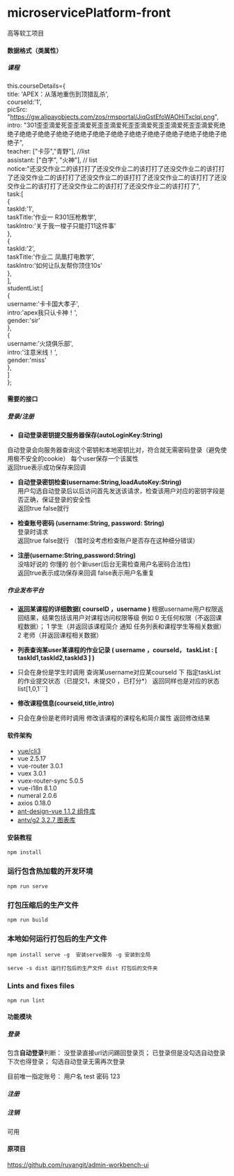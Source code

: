 # microservicePlatform-front
 高等软工项目

#### 数据格式（类属性）
##### 课程
this.courseDetails={  
				title: 'APEX：从落地重伤到顶猎乱杀',  
				courseId:'1',  
				picSrc: "https://gw.alipayobjects.com/zos/rmsportal/JiqGstEfoWAOHiTxclqi.png",  
				intro: "301歪歪滴爱死歪歪滴爱死歪歪滴爱死歪歪滴爱死歪歪滴爱死歪歪滴爱死绝绝子绝绝子绝绝子绝绝子绝绝子绝绝子绝绝子绝绝子绝绝子绝绝子绝绝子绝绝子绝绝子",  
				teacher: ["卡莎","青野"], //list   
				assistant: ["白字", "火神"],  // list   
				notice:"还没交作业二的该打打了还没交作业二的该打打了还没交作业二的该打打了还没交作业二的该打打了还没交作业二的该打打了还没交作业二的该打打了还没交作业二的该打打了还没交作业二的该打打了还没交作业二的该打打了",    
				task:[  
					{  
						taskId:'1',  
						taskTitle:'作业一 R301压枪教学',  
						taskIntro:'关于我一梭子只能打11这件事'  
					},  
					{  
						taskId:'2',  
						taskTitle:'作业二 凤凰打电教学',  
						taskIntro:'如何让队友帮你顶住10s'  
					},  
				],  
				studentList:[  
					{  
						username:'卡卡国大孝子',  
						intro:'apex我只认卡神！',  
						gender:'sir'  
					},  
					{  
						username:'火烧俱乐部',  
						intro:'注意米线！',  
						gender:'miss'  
					},  
				]  
			};  

#### 需要的接口
##### 登录/注册
- **自动登录密钥提交服务器保存(autoLoginKey:String)** 
 
自动登录会向服务器查询这个密钥和本地密钥比对，符合就无需密码登录（避免使用极不安全的cookie） 每个user保存一个该属性  
 返回true表示成功保存来回调

- **自动登录密钥检查(username:String,loadAutoKey:String)**  
用户勾选自动登录后以后访问首先发送该请求，检查该用户对应的密钥字段是否正确，保证登录的安全性  
返回true false就行

- **检查账号密码 (username:String, password: String)**  
登录时请求   
返回true false就行 （暂时没考虑检查账户是否存在这种细分错误）  

- **注册(username:String,password:String)**  
没啥好说的 你懂的 创个新user(后台无需检查用户名密码合法性)  
返回true表示成功保存来回调 false表示用户名重复  

##### 作业发布平台
- **返回某课程的详细数据( courseID ，username )**
根据username用户权限返回结果，结果包括该用户对课程访问权限等级
例如 0 无任何权限（不返回课程数据）； 1 学生（并返回该课程简介 通知 任务列表和课程学生等相关数据） 2 老师（并返回课程相关数据）

-  **列表查询某user某课程的作业记录 ( username ，courseId， taskList : [ taskId1,taskId2,taskId3 ]  )**
-  只会在身份是学生时调用
查询某username对应某courseId 下 指定taskList的作业提交状态（已提交1，未提交0 ，已打分*）
返回同样也是对应的状态list[1,0,1```]

- **修改课程信息(courseid,title,intro)**
- 只会在身份是老师时调用
修改该课程的课程名和简介属性 返回修改结果

#### 软件架构
* [vue/cli3](https://cli.vuejs.org)
* vue 2.5.17 
* vue-router 3.0.1
* vuex 3.0.1
* vuex-router-sync 5.0.5
* vue-i18n 8.1.0
* numeral 2.0.6
* axios 0.18.0
* [ant-design-vue 1.1.2 组件库](https://vuecomponent.github.io/ant-design-vue)
* [antv/g2 3.2.7 图表库](http://g2.alipay.com/)




#### 安装教程
```
npm install
```

### 运行包含热加载的开发环境
```
npm run serve
```

### 打包压缩后的生产文件
```
npm run build
```

### 本地如何运行打包后的生产文件
```
npm install serve -g  安装serve服务 -g 安装到全局

serve -s dist 运行打包后的生产文件 dist 打包后的文件夹
```

### Lints and fixes files
```
npm run lint
```

#### 功能模块
##### 登录
包含**自动登录**判断：
没登录直接url访问踢回登录页；
已登录但是没勾选自动登录下次也得登录；
勾选自动登录无需再次登录

目前唯一指定账号：
用户名 test
密码 123
##### 注册
##### 注销
可用

#### 原项目

https://github.com/ruyangit/admin-workbench-ui
